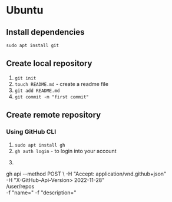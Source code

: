 # Ubuntu
## Install dependencies
`sudo apt install git`

## Create local repository

1. `git init` 
2. `touch README.md` - create a readme file
3. `git add README.md`
4. `git commit -m "first commit"`

## Create remote repository

### Using GitHub CLI

1. `sudo apt install gh`
2. `gh auth login` - to login into your account
3. ```bash
gh api --method POST \ 
-H "Accept: application/vnd.github+json" \
-H "X-GitHub-Api-Version> 2022-11-28" \
/user/repos \
-f "name=<REPO>" -f "description=<DESC>"
```

